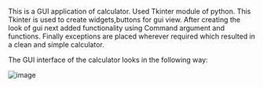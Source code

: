 This is a GUI application of calculator.
Used Tkinter module of python.
This Tkinter is used to create widgets,buttons for gui view.
After creating the look of gui next  added functionality using Command argument and functions.
Finally exceptions are placed wherever required which resulted in a clean and simple calculator.

The GUI interface of the calculator looks in the following way:


![image](https://user-images.githubusercontent.com/79081928/159133620-69f549f6-ab1e-4382-a286-05e140c9f7bd.png)

